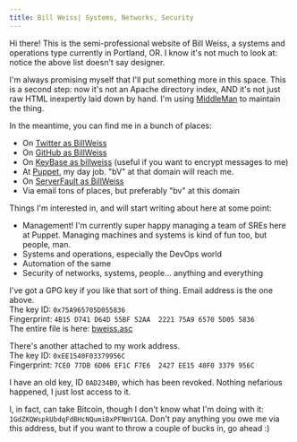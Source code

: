 ```yaml
---
title: Bill Weiss| Systems, Networks, Security
---
```


Hi there! This is the semi-professional website of Bill Weiss, a
systems and operations type currently in Portland, OR. I know it's not
much to look at: notice the above list doesn't say designer.

I'm always promising myself that I'll put something more in this
space. This is a second step: now it's not an Apache directory index,
AND it's not just raw HTML inexpertly laid down by hand.  I'm using
[MiddleMan](https://middlemanapp.com/) to maintain the thing.

In the meantime, you can find me in a bunch of places:

 * On [Twitter as BillWeiss](https://twitter.com/BillWeiss/)
 * On [GitHub as BillWeiss](https://github.com/BillWeiss)
 * On [KeyBase as billweiss](https://keybase.io/billweiss) (useful if you want to encrypt messages to me)
 * At [Puppet](https://puppet.com/), my day job.  "bV" at that domain will reach me.
 * On [ServerFault as BillWeiss](http://serverfault.com/users/4117/bill-weiss)
 * Via email tons of places, but preferably "bv" at this domain

Things I'm interested in, and will start writing about here at some
point:

 * Management!  I'm currently super happy managing a team of SREs here at Puppet.
   Managing machines and systems is kind of fun too, but people, man.
 * Systems and operations, especially the DevOps world
 * Automation of the same
 * Security of networks, systems, people... anything and everything

I've got a GPG key if you like that sort of thing.  Email address is the one above.<br />
The key ID: `0x75A965705D055836`<br />
Fingerprint: `4B15 D741 D64D 55BF 52AA  2221 75A9 6570 5D05 5836`<br />
The entire file is here: [bweiss.asc](http://www.clanspum.net/~houdini/bweiss.asc)

There's another attached to my work address.<br />
The key ID: `0xEE1540F03379956C`<br />
Fingerprint: `7CE0 77DB 6D06 EF1C F7E6  2427 EE15 40F0 3379 956C`

I have an old key, ID `0AD234B0`, which has been revoked.  Nothing
nefarious happened, I just lost access to it.

I, in fact, can take Bitcoin, though I don't know what I'm doing with
it: `1GdZKQWspkUbdqFdBHcNQumiBxPFNmV1GA`.  Don't pay anything you owe me
via this address, but if you want to throw a couple of bucks in, go
ahead :)

